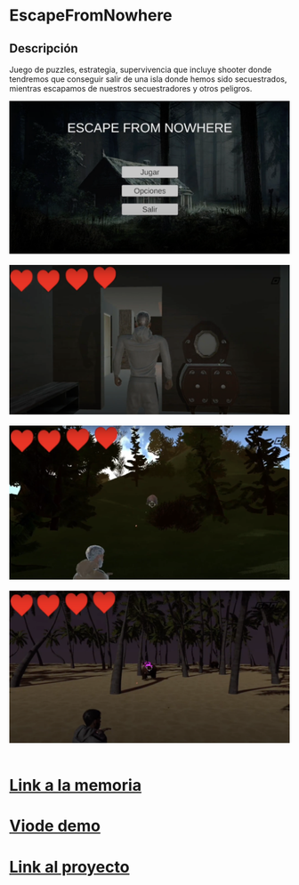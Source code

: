 # EscapeFromNowhere

## Descripción

Juego de puzzles, estrategia, supervivencia que incluye shooter donde tendremos que conseguir salir de una isla donde hemos sido secuestrados, mientras escapamos de nuestros secuestradores y otros peligros.


<img src="Captura de pantalla 2023-05-30 a las 0.35.52.png" title="" alt="" whidth="" height="" />&nbsp;
<img src="Captura de pantalla 2023-05-30 a las 0.36.15.png" title="" alt="" whidth="" height="" />&nbsp;
<img src="Captura de pantalla 2023-05-30 a las 0.36.33.png" title="" alt="" whidth="" height="" />&nbsp;
<img src="Captura de pantalla 2023-05-30 a las 0.37.09.png" title="" alt="" whidth="" height="" />&nbsp;
<img src="Captura de pantalla 2023-05-30 a las 0.37.19.png" title="" alt="" whidth="" height="" />&nbsp;



# [Link a la memoria](https://docs.google.com/document/d/1F_HAZigc0l9C7mPLSkFqU8tVaUnyCZtOgHDuv_236KY/edit?usp=sharing)
# [Viode demo](https://drive.google.com/file/d/1yMhRTaBkme2eRFv1K2K8dFpk4ZisjiCE/view?usp=sharing)
# [Link al proyecto](https://drive.google.com/file/d/1t8xSzo_c7PoNmYs0H9He94oPIKzM9KUF/view?usp=sharing)
